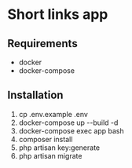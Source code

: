 # Short links app

## Requirements
- docker
- docker-compose

## Installation
1. cp .env.example .env
2. docker-compose up --build -d
3. docker-compose exec app bash
4. composer install
5. php artisan key:generate
6. php artisan migrate